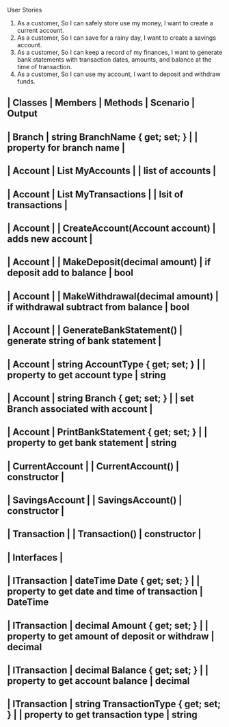 ﻿User Stories
1. As a customer, So I can safely store use my money, I want to create a current account.
2. As a customer, So I can save for a rainy day, I want to create a savings account.
3. As a customer, So I can keep a record of my finances, I want to generate bank statements with transaction dates, amounts, and balance at the time of transaction.
4. As a customer, So I can use my account, I want to deposit and withdraw funds.

| Classes			| Members												| Methods							| Scenario										| Output
----------------------------------------------------------------------------------------------------------------------------------------------------------------------------
| Branch			| string BranchName { get; set; }						|									| property for branch name						|
----------------------------------------------------------------------------------------------------------------------------------------------------------------------------
| Account			| List<Account> MyAccounts								|  									| list of accounts								| 
----------------------------------------------------------------------------------------------------------------------------------------------------------------------------
| Account			| List<Transaction> MyTransactions						|									| lsit of transactions							|
----------------------------------------------------------------------------------------------------------------------------------------------------------------------------
| Account			|														| CreateAccount(Account account)	| adds new account								| 
----------------------------------------------------------------------------------------------------------------------------------------------------------------------------
| Account			|														| MakeDeposit(decimal amount)		| if deposit add to balance						| bool
----------------------------------------------------------------------------------------------------------------------------------------------------------------------------
| Account			|														| MakeWithdrawal(decimal amount)	| if withdrawal subtract from balance			| bool
----------------------------------------------------------------------------------------------------------------------------------------------------------------------------
| Account			|														| GenerateBankStatement()			| generate string of bank statement				|
----------------------------------------------------------------------------------------------------------------------------------------------------------------------------
| Account			| string AccountType { get; set; }						|									| property to get account type					| string
----------------------------------------------------------------------------------------------------------------------------------------------------------------------------
| Account			| string Branch { get; set; }							|									| set Branch associated with account			|
----------------------------------------------------------------------------------------------------------------------------------------------------------------------------
| Account			| PrintBankStatement { get; set; }						| 									| property to get bank statement				| string
----------------------------------------------------------------------------------------------------------------------------------------------------------------------------
| CurrentAccount	| 														| CurrentAccount()					| constructor									|
----------------------------------------------------------------------------------------------------------------------------------------------------------------------------
| SavingsAccount	| 														| SavingsAccount()					| constructor									|
----------------------------------------------------------------------------------------------------------------------------------------------------------------------------
| Transaction		|														| Transaction()						| constructor									|
----------------------------------------------------------------------------------------------------------------------------------------------------------------------------


| Interfaces        |
----------------------------------------------------------------------------------------------------------------------------------------------------------------------------
| ITransaction		| dateTime Date { get; set; }							|									| property to get date and time of transaction	| DateTime
----------------------------------------------------------------------------------------------------------------------------------------------------------------------------
| ITransaction		| decimal Amount { get; set; }							|									| property to get amount of deposit or withdraw	| decimal
----------------------------------------------------------------------------------------------------------------------------------------------------------------------------
| ITransaction		| decimal Balance { get; set; }							|									| property to get account balance				| decimal
----------------------------------------------------------------------------------------------------------------------------------------------------------------------------
| ITransaction		| string TransactionType { get; set; }					|									| property to get transaction type				| string
----------------------------------------------------------------------------------------------------------------------------------------------------------------------------
